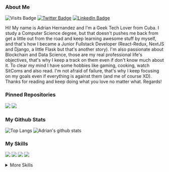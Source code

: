  ### About Me

![Visits Badge](https://badges.pufler.dev/visits/adrianhdez929/adrianhdez929)
[![Twitter Badge](https://img.shields.io/badge/Twitter-Profile-informational?style=flat&logo=twitter&logoColor=white&color=1CA2F1)](https://twitter.com/ahdez929)
[![LinkedIn Badge](https://img.shields.io/badge/LinkedIn-Profile-informational?style=flat&logo=linkedin&logoColor=white&color=0D76A8)](https://www.linkedin.com/in/adrian-hernandez-719271175/)

Hi! My name is Adrian Hernandez and I'm a Geek Tech Lover from Cuba. I study a Computer Science degree, but that doesn't pushes me back from get a little out from the road and keep learning awesome stuff by myself, and that's how I became a Junior Fullstack Developer (React-Redux, NextJS and Django, a little Flask but that's another story). I'm also passionate about Blockchain and Data Science, those are my real professional life's objectives, that's why I keep a track on them even if don't know much about it. To clear my mind I have some hobbies like gaming, cooking, watch SitComs and also read. I'm not afraid of failure, that's why I keep focusing on my goals even if everything is against them (and me of course XD). Thanks for reading and keep doing what you love no matter what. Regards!

### Pinned Repositories

[![](https://github-readme-stats.vercel.app/api/pin/?username=adrianhdez929&repo=crw-sweeper)](https://github.com/adrianhdez929/crw-sweeper)
[![](https://github-readme-stats.vercel.app/api/pin/?username=adrianhdez929&repo=crown-crawler)](https://github.com/adrianhdez929/crown-crawler)

### My Github Stats

![Top Langs](https://github-readme-stats.vercel.app/api/top-langs/?username=adrianhdez929)
![Adrian's github stats](https://github-readme-stats.vercel.app/api?username=adrianhdez929)

### My Skills

![](https://img.shields.io/badge/Code-React-informational?style=flat&logo=react&logoColor=white&color=4AB197)
![](https://img.shields.io/badge/Code-Redux-informational?style=flat&logo=Redux&logoColor=white&color=4AB197)
![](https://img.shields.io/badge/Code-NextJS-informational?style=flat&logo=Next.js&logoColor=white&color=4AB197)
![](https://img.shields.io/badge/Code-Django-informational?style=flat&logo=django&logoColor=white&color=4AB197)

<details>
<summary>More Skills</summary>

![](https://img.shields.io/badge/Style-HTML-informational?style=flat&logo=html5&logoColor=white&color=4AB197)
![](https://img.shields.io/badge/Style-CSS-informational?style=flat&logo=css3&logoColor=white&color=4AB197)
![](https://img.shields.io/badge/Code-JavaScript-informational?style=flat&logo=JavaScript&logoColor=white&color=4AB197)
![](https://img.shields.io/badge/Style-Tailwind-informational?style=flat&logo=Tailwind-CSS&logoColor=white&color=4AB197)
![](https://img.shields.io/badge/Code-MySQL-informational?style=flat&logo=MySQL&logoColor=white&color=4AB197)
![](https://img.shields.io/badge/Code-PostgreSQL-informational?style=flat&logo=PostgreSQL&logoColor=white&color=4AB197)
![](https://img.shields.io/badge/Code-Python-informational?style=flat&logo=python&logoColor=white&color=4AB197)

<br>

![](https://img.shields.io/badge/Tools-GitHub-informational?style=flat&logo=GitHub&logoColor=white&color=4AB197)
![](https://img.shields.io/badge/Tools-GitLab-informational?style=flat&logo=GitLab&logoColor=white&color=4AB197)
![](https://img.shields.io/badge/Tools-Docker-informational?style=flat&logo=docker&logoColor=white&color=4AB197)
![](https://img.shields.io/badge/Tools-NPM-informational?style=flat&logo=npm&logoColor=white&color=4AB197)
![](https://img.shields.io/badge/Tools-Yarn-informational?style=flat&logo=yarn&logoColor=white&color=4AB197)

</details>


<!--
**adrianhdez929/adrianhdez929** is a ✨ _special_ ✨ repository because its `README.md` (this file) appears on your GitHub profile.

Here are some ideas to get you started:

- 🔭 I’m currently working on ...
- 🌱 I’m currently learning ...
- 👯 I’m looking to collaborate on ...
- 🤔 I’m looking for help with ...
- 💬 Ask me about ...
- 📫 How to reach me: ...
- 😄 Pronouns: ...
- ⚡ Fun fact: ...
-->
